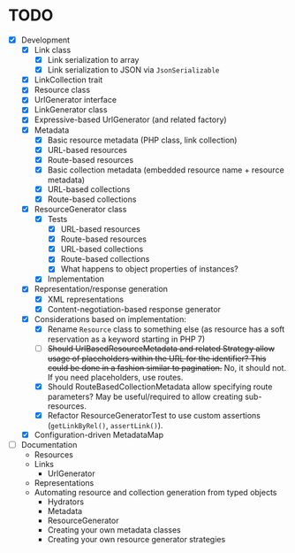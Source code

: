 # TODO

- [x] Development
  - [x] Link class
    - [x] Link serialization to array
    - [x] Link serialization to JSON via `JsonSerializable`
  - [x] LinkCollection trait
  - [x] Resource class
  - [x] UrlGenerator interface
  - [x] LinkGenerator class
  - [x] Expressive-based UrlGenerator (and related factory)
  - [x] Metadata
    - [x] Basic resource metadata (PHP class, link collection)
    - [x] URL-based resources
    - [x] Route-based resources
    - [x] Basic collection metadata (embedded resource name + resource metadata)
    - [x] URL-based collections
    - [x] Route-based collections
  - [x] ResourceGenerator class
    - [x] Tests
      - [x] URL-based resources
      - [x] Route-based resources
      - [x] URL-based collections
      - [x] Route-based collections
      - [x] What happens to object properties of instances?
    - [x] Implementation
  - [x] Representation/response generation
    - [x] XML representations
    - [x] Content-negotiation-based response generator
  - [x] Considerations based on implementation:
    - [x] Rename `Resource` class to something else (as resource has a soft
      reservation as a keyword starting in PHP 7)
    - [ ] ~~Should UrlBasedResourceMetadata and related Strategy allow usage of
      placeholders within the URL for the identifier? This could be done in a
      fashion similar to pagination.~~ No, it should not. If you need
      placeholders, use routes.
    - [x] Should RouteBasedCollectionMetadata allow specifying route parameters?
      May be useful/required to allow creating sub-resources.
    - [x] Refactor ResourceGeneratorTest to use custom assertions (`getLinkByRel()`,
      `assertLink()`).
  - [x] Configuration-driven MetadataMap
- [ ] Documentation
  - Resources
  - Links
    - UrlGenerator
  - Representations
  - Automating resource and collection generation from typed objects
    - Hydrators
    - Metadata
    - ResourceGenerator
    - Creating your own metadata classes
    - Creating your own resource generator strategies
